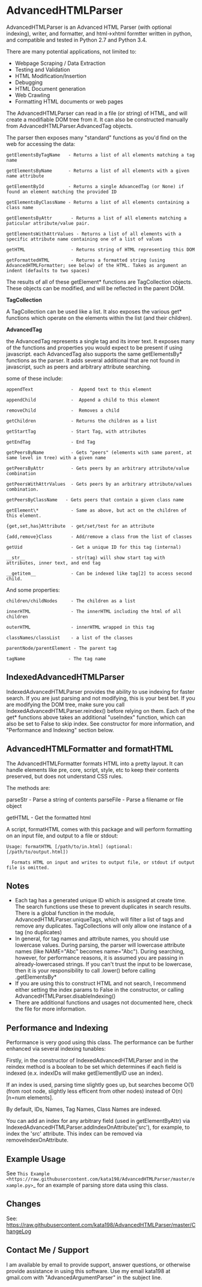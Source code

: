 
AdvancedHTMLParser
==================

AdvancedHTMLParser is an Advanced HTML Parser (with optional indexing), writer, and formatter, and html->xhtml formtter written in python, and compatible and tested in Python 2.7 and Python 3.4.

There are many potential applications, not limited to:
 * Webpage Scraping / Data Extraction
 * Testing and Validation
 * HTML Modification/Insertion
 * Debugging
 * HTML Document generation
 * Web Crawling
 * Formatting HTML documents or web pages

The AdvancedHTMLParser can read in a file (or string) of HTML, and will create a modifiable DOM tree from it. It can also be constructed manually from AdvancedHTMLParser.AdvancedTag objects.

The parser then exposes many "standard" functions as you'd find on the web for accessing the data:

    getElementsByTagName   - Returns a list of all elements matching a tag name

    getElementsByName      - Returns a list of all elements with a given name attribute

    getElementById         - Returns a single AdvancedTag (or None) if found an element matching the provided ID

    getElementsByClassName - Returns a list of all elements containing a class name

    getElementsByAttr       - Returns a list of all elements matching a paticular attribute/value pair.

    getElementsWithAttrValues - Returns a list of all elements with a specific attribute name containing one of a list of values

    getHTML                 - Returns string of HTML representing this DOM

    getFormattedHTML        - Returns a formatted string (using AdvancedHTMLFormatter; see below) of the HTML. Takes as argument an indent (defaults to two spaces)


The results of all of these getElement\* functions are TagCollection objects. These objects can be modified, and will be reflected in the parent DOM.

**TagCollection**

A TagCollection can be used like a list. It also exposes the various get\* functions which operate on the elements within the list (and their children).

**AdvancedTag**

the AdvancedTag represents a single tag and its inner text. It exposes many of the functions and properties you would expect to be present if using javascript.
each AdvancedTag also supports the same getElementsBy\* functions as the parser. It adds several additional that are not found in javascript, such as peers and arbitrary attribute searching.

some of these include:

    appendText              -  Append text to this element

    appendChild             -  Append a child to this element

    removeChild             -  Removes a child

    getChildren             - Returns the children as a list

    getStartTag             - Start Tag, with attributes

    getEndTag               - End Tag

    getPeersByName          - Gets "peers" (elements with same parent, at same level in tree) with a given name

    getPeersByAttr          - Gets peers by an arbitrary attribute/value combination

    getPeersWithAttrValues  - Gets peers by an arbitrary attribute/values combination. 

    getPeersByClassName   - Gets peers that contain a given class name

    getElement\*            - Same as above, but act on the children of this element.

    {get,set,has}Attribute  - get/set/test for an attribute

    {add,remove}Class       - Add/remove a class from the list of classes

    getUid                  - Get a unique ID for this tag (internal)

    __str__                 - str(tag) will show start tag with attributes, inner text, and end tag

    __getitem__             - Can be indexed like tag[2] to access second child.


And some properties:

    children/childNodes     - The children as a list

    innerHTML               - The innerHTML including the html of all children

    outerHTML               - innerHTML wrapped in this tag

    classNames/classList    - a list of the classes

    parentNode/parentElement - The parent tag

    tagName                - The tag name


IndexedAdvancedHTMLParser
-------------------------

IndexedAdvancedHTMLParser provides the ability to use indexing for faster search. If you are just parsing and not modifying, this is your best bet. If you are modifying the DOM tree, make sure you call IndexedAdvancedHTMLParser.reindex() before relying on them. Each of the get* functions above takes an additional "useIndex" function, which can also be set to False to skip index. See constructor for more information, and "Performance and Indexing" section below.

AdvancedHTMLFormatter and formatHTML
------------------------------------

The AdvancedHTMLFormatter formats HTML into a pretty layout. It can handle elements like pre, core, script, style, etc to keep their contents preserved, but does not understand CSS rules.

The methods are:

   parseStr               - Parse a string of contents
   parseFile              - Parse a filename or file object

   getHTML                - Get the formatted html


A script, formatHTML comes with this package and will perform formatting on an input file, and output to a file or stdout:

    Usage: formatHTML [/path/to/in.html] (optional: [/path/to/output.html])

      Formats HTML on input and writes to output file, or stdout if output file is omitted.



Notes
-----

* Each tag has a generated unique ID which is assigned at create time. The search functions use these to prevent duplicates in search results. There is a global function in the module, AdvancedHTMLParser.uniqueTags, which will filter a list of tags and remove any duplicates. TagCollections will only allow one instance of a tag (no duplicates)
* In general, for tag names and attribute names, you should use lowercase values. During parsing, the parser will lowercase attribute names (like NAME="Abc" becomes name="Abc"). During searching, however, for performance reasons, it is assumed you are passing in already-lowercased strings. If you can't trust the input to be lowercase, then it is your responsibility to call .lower() before calling .getElementsBy\*
* If you are using this to construct HTML and not search, I recommend either setting the index params to False in the constructor, or calling  AdvancedHTMLParser.disableIndexing()
* There are additional functions and usages not documented here, check the file for more information.

Performance and Indexing
------------------------

Performance is very good using this class. The performance can be further enhanced via several indexing tunables:

Firstly, in the constructor of IndexedAdvancedHTMLParser and in the reindex method is a boolean to be set which determines if each field is indexed (e.x. indexIDs will make getElementByID use an index).

If an index is used, parsing time slightly goes up, but searches become O(1) (from root node, slightly less efficent from other nodes) instead of O(n) [n=num elements].

By default, IDs, Names, Tag Names, Class Names are indexed.

You can add an index for any arbitrary field (used in getElementByAttr) via IndexedAdvancedHTMLParser.addIndexOnAttribute('src'), for example, to index the 'src' attribute. This index can be removed via removeIndexOnAttribute.

Example Usage
-------------

See `This Example <https://raw.githubusercontent.com/kata198/AdvancedHTMLParser/master/example.py>`_ for an example of parsing store data using this class.

Changes
-------
See: https://raw.githubusercontent.com/kata198/AdvancedHTMLParser/master/ChangeLog


Contact Me / Support
--------------------

I am available by email to provide support, answer questions, or otherwise  provide assistance in using this software. Use my email kata198 at gmail.com with "AdvancedArgumentParser" in the subject line.

